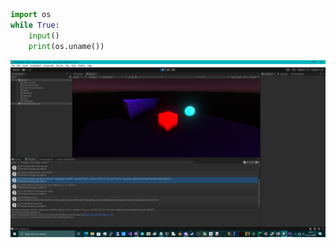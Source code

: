 ```py
import os
while True:
    input()
    print(os.uname())
```

![screenshot](../screenshots/EdgeX.png)
